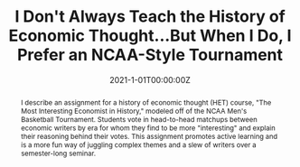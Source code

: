 ---
abstract: I describe an assignment for a history of economic thought (HET) course, "The Most Interesting Economist in History," modeled off of the NCAA Men's Basketball Tournament. Students vote in head-to-head matchups between economic writers by era for whom they find to be more "interesting" and explain their reasoning behind their votes. This assignment promotes active learning and is a more fun way of juggling complex themes and a slew of writers over a semester-long seminar. 

authors:
- admin
date: "2021-1-01T00:00:00Z"
url_pdf: "https://papers.ssrn.com/sol3/papers.cfm?abstract_id=3762757"
featured: false
projects: []
publication: 'Under Review'
publication_short: ""
publication_types:
- "2"
summary: I describe an assignment for a history of economic thought (HET) course, "The Most Interesting Economist in History," modeled off of the NCAA Men's Basketball Tournament. Students vote in head-to-head matchups between economic writers by era for whom they find to be more "interesting" and explain their reasoning behind their votes. This assignment promotes active learning and is a more fun way of juggling complex themes and a slew of writers over a semester-long seminar. 
tags:
- teaching, history of economic thought
title: "I Don't Always Teach the History of Economic Thought...But When I Do, I Prefer an NCAA-Style Tournament"
---